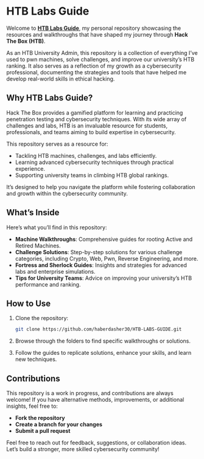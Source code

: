 # HTB Labs Guide  

Welcome to [**HTB Labs Guide**](https://github.com/haberdasher30/HTB-LABS-GUIDE.git), my personal repository showcasing the resources and walkthroughs that have shaped my journey through **Hack The Box (HTB)**.  

As an HTB University Admin, this repository is a collection of everything I’ve used to pwn machines, solve challenges, and improve our university’s HTB ranking. It also serves as a reflection of my growth as a cybersecurity professional, documenting the strategies and tools that have helped me develop real-world skills in ethical hacking.  

## Why HTB Labs Guide?  

Hack The Box provides a gamified platform for learning and practicing penetration testing and cybersecurity techniques. With its wide array of challenges and labs, HTB is an invaluable resource for students, professionals, and teams aiming to build expertise in cybersecurity.  

This repository serves as a resource for:  
- Tackling HTB machines, challenges, and labs efficiently.  
- Learning advanced cybersecurity techniques through practical experience.  
- Supporting university teams in climbing HTB global rankings.  

It’s designed to help you navigate the platform while fostering collaboration and growth within the cybersecurity community.  

## What’s Inside  

Here’s what you’ll find in this repository:  

- **Machine Walkthroughs**: Comprehensive guides for rooting Active and Retired Machines.  
- **Challenge Solutions**: Step-by-step solutions for various challenge categories, including Crypto, Web, Pwn, Reverse Engineering, and more.  
- **Fortress and Sherlock Guides**: Insights and strategies for advanced labs and enterprise simulations.  
- **Tips for University Teams**: Advice on improving your university’s HTB performance and ranking.  

## How to Use  

1. Clone the repository:  
   ```bash
   git clone https://github.com/haberdasher30/HTB-LABS-GUIDE.git

2. Browse through the folders to find specific walkthroughs or solutions.

3. Follow the guides to replicate solutions, enhance your skills, and learn new techniques.

## Contributions

This repository is a work in progress, and contributions are always welcome! If you have alternative methods, improvements, or additional insights, feel free to:

- **Fork the repository**
- **Create a branch for your changes**
- **Submit a pull request**

Feel free to reach out for feedback, suggestions, or collaboration ideas. Let’s build a stronger, more skilled cybersecurity community!






